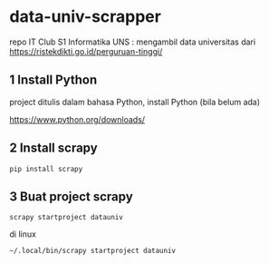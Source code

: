 # data-univ-scrapper
repo IT Club S1 Informatika UNS : mengambil data universitas dari https://ristekdikti.go.id/perguruan-tinggi/

## 1 Install Python

project ditulis dalam bahasa Python, install Python (bila belum ada)

https://www.python.org/downloads/

## 2 Install scrapy

`pip install scrapy`

## 3 Buat project scrapy

`scrapy startproject datauniv`

di linux

`~/.local/bin/scrapy startproject datauniv`
